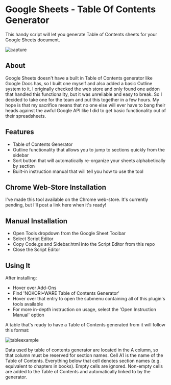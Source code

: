 # Google Sheets - Table Of Contents Generator
This handy script will let you generate Table of Contents sheets for your Google Sheets document.

![capture](https://user-images.githubusercontent.com/6147299/51238036-806e7c00-193b-11e9-9b00-f35fb7f5933e.JPG)

## About ##
Google Sheets doesn't have a built in Table of Contents generator like Google Docs has, so I built one myself and also added a basic Outline system to it. I originally checked the web store and only found one addon that handled this functionality, but it was unreliable and easy to break. So I decided to take one for the team and put this together in a few hours. My hope is that my sacrifice means that no one else will ever have to bang their heads against the awful Google API like I did to get basic functionality out of their spreadsheets.

## Features ##
- Table of Contents Generator
- Outline functionality that allows you to jump to sections quickly from the sidebar
- Sort button that will automatically re-organize your sheets alphabetically by section
- Built-in instruction manual that will tell you how to use the tool

## Chrome Web-Store Installation ##

I've made this tool available on the Chrome web-store. It's currently pending, but I'll post a link here when it's ready!

## Manual Installation ##
- Open Tools dropdown from the Google Sheet Toolbar
- Select Script Editor
- Copy Code.gs and Sidebar.html into the Script Editor from this repo
- Close the Script Editor

## Using It ##
After installing:
- Hover over Add-Ons
- Find 'NOKORI•WARE Table of Contents Generator'
- Hover over that entry to open the submenu containing all of this plugin's tools available
- For more in-depth instruction on usage, select the 'Open Instruction Manual' option

A table that's ready to have a Table of Contents generated from it will follow this format:

![tableexample](https://user-images.githubusercontent.com/6147299/49590311-330cf100-f931-11e8-817c-e83173ba6a6f.JPG)

Data used by table of contents generator are located in the A column, so that column must be reserved for section names. Cell A1 is the name of the Table of Contents. Everything below that cell denotes section names (e.g. equivalent to chapters in books). Empty cells are ignored. Non-empty cells are added to the Table of Contents and automatically linked to by the generator.
